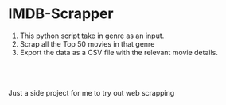 # IMDB-Scrapper

1) This python script take in genre as an input.<br>
2) Scrap all the Top 50 movies in that genre<br>
3) Export the data as a CSV file with the relevant movie details.
<br>
<br>
<br>
Just a side project for me to try out web scrapping